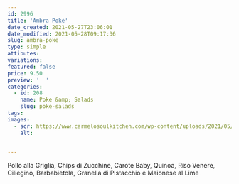 ```yaml
---
id: 2996
title: 'Ambra Pokè'
date_created: 2021-05-27T23:06:01
date_modified: 2021-05-28T09:17:36
slug: ambra-poke
type: simple
attibutes: 
variations:
featured: false
price: 9.50
preview: '  '
categories: 
  - id: 208
    name: Poke &amp; Salads
    slug: poke-salads
tags: 
images: 
  - scr: https://www.carmelosoulkitchen.com/wp-content/uploads/2021/05/AMBRA.png
    alt: 


---
```


<p>Pollo alla Griglia, Chips di Zucchine, Carote Baby, Quinoa, Riso Venere, Ciliegino, Barbabietola, Granella di Pistacchio e Maionese al Lime</p>

